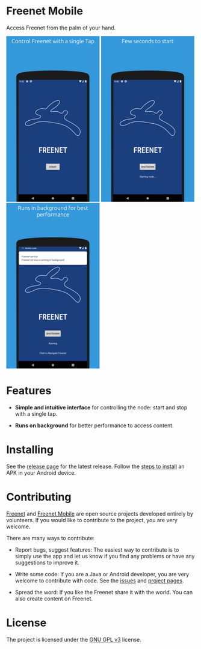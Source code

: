 # Freenet Mobile

Access Freenet from the palm of your hand.

[![Screenshot 1][screen1thumb]][screen1] [![Screenshot 2][screen2thumb]][screen2] [![Screenshot 3][screen3thumb]][screen3]

# Features

- **Simple and intuitive interface** for controlling the node: start and stop with a single tap.

- **Runs on background** for better performance to access content.

# Installing

See the [release page][5] for the latest release. Follow the [steps to install][6] an APK in your Android device.

# Contributing

[Freenet][3] and [Freenet Mobile][1] are open source projects developed entirely by volunteers. If you would like to contribute to the project, you are very welcome.

There are many ways to contribute:

- Report bugs, suggest features: The easiest way to contribute is to simply use the app and let us know if you find any problems or have any suggestions to improve it.

- Write some code: If you are a Java or Android developer, you are very welcome to contribute with code. See the [issues][4] and [project pages][1].

- Spread the word: If you like the Freenet share it with the world. You can also create content on Freenet.

# License

The project is licensed under the [GNU GPL v3][2] license.

  [1]: https://github.com/desyncr/mobile-node/
  [2]: http://www.gnu.org/licenses/gpl.html
  [3]: https://github.com/freenet
  [4]: https://github.com/desyncr/mobile-node/issues
  [5]: https://github.com/desyncr/mobile-node/releases
  [6]: https://www.lifewire.com/install-apk-on-android-4177185
  [screen1]: docs/screenshot_1.png
  [screen1thumb]:  docs/screenshot_1_thumb.png
  [screen2]: docs/screenshot_2.png
  [screen2thumb]:  docs/screenshot_2_thumb.png
  [screen3]: docs/screenshot_3.png
  [screen3thumb]:  docs/screenshot_3_thumb.png
